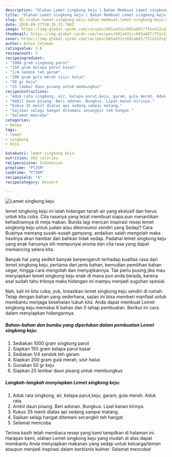 ```yaml
---
description: "Olahan Lemet singkong keju | Bahan Membuat Lemet singkong keju Yang Bisa Manjain Lidah"
title: "Olahan Lemet singkong keju | Bahan Membuat Lemet singkong keju Yang Bisa Manjain Lidah"
slug: 92-olahan-lemet-singkong-keju-bahan-membuat-lemet-singkong-keju-yang-bisa-manjain-lidah
date: 2020-09-27T18:35:33.796Z
image: https://img-global.cpcdn.com/recipes/b01a431cc692ab87/751x532cq70/lemet-singkong-keju-foto-resep-utama.jpg
thumbnail: https://img-global.cpcdn.com/recipes/b01a431cc692ab87/751x532cq70/lemet-singkong-keju-foto-resep-utama.jpg
cover: https://img-global.cpcdn.com/recipes/b01a431cc692ab87/751x532cq70/lemet-singkong-keju-foto-resep-utama.jpg
author: Annie Coleman
ratingvalue: 3.6
reviewcount: 3
recipeingredient:
- "1000 gram singkong parut"
- "150 gram kelapa parut kasar"
- "1/4 sendok teh garam"
- "200 gram gula merah sisir halus"
- "50 gr keju"
- "25 lembar daun pisang untuk membungkus"
recipeinstructions:
- "Aduk rata singkong, air, kelapa parut,keju, garam, gula merah. Aduk rata."
- "Ambil daun pisang. Beri adonan. Bungkus. Lipat kanan kirinya."
- "Kukus 35 menit diatas api sedang sampai matang."
- "Sajikan selagi hangat ditemani secangkir teh hangat."
- "Selamat mencoba"
categories:
- Resep
tags:
- lemet
- singkong
- keju

katakunci: lemet singkong keju 
nutrition: 263 calories
recipecuisine: Indonesian
preptime: "PT25M"
cooktime: "PT30M"
recipeyield: "4"
recipecategory: Dessert

---
```



![Lemet singkong keju](https://img-global.cpcdn.com/recipes/b01a431cc692ab87/751x532cq70/lemet-singkong-keju-foto-resep-utama.jpg)


lemet singkong keju ini ialah hidangan tanah air yang ekslusif dan harus untuk kita coba. Cita rasanya yang lezat membuat siapa pun menantikan kehadirannya di meja makan.
Bunda lagi mencari inspirasi resep lemet singkong keju untuk jualan atau dikonsumsi sendiri yang Sedap? Cara Buatnya memang susah-susah gampang. andaikan salah mengolah maka hasilnya akan hambar dan bahkan tidak sedap. Padahal lemet singkong keju yang enak harusnya sih mempunyai aroma dan cita rasa yang dapat memancing selera kita.

Banyak hal yang sedikit banyak berpengaruh terhadap kualitas rasa dari lemet singkong keju, pertama dari jenis bahan, kemudian pemilihan bahan segar, hingga cara mengolah dan menyajikannya. Tak perlu pusing jika mau menyiapkan lemet singkong keju enak di mana pun anda berada, karena asal sudah tahu triknya maka hidangan ini mampu menjadi suguhan spesial.




Nah, kali ini kita coba, yuk, kreasikan lemet singkong keju sendiri di rumah. Tetap dengan bahan yang sederhana, sajian ini bisa memberi manfaat untuk membantu menjaga kesehatan tubuh kita. Anda dapat membuat Lemet singkong keju memakai 6 bahan dan 5 tahap pembuatan. Berikut ini cara dalam menyiapkan hidangannya.

<!--inarticleads1-->

##### Bahan-bahan dan bumbu yang diperlukan dalam pembuatan Lemet singkong keju:

1. Sediakan 1000 gram singkong parut
1. Siapkan 150 gram kelapa parut kasar
1. Sediakan 1/4 sendok teh garam
1. Siapkan 200 gram gula merah, sisir halus
1. Gunakan 50 gr keju
1. Siapkan 25 lembar daun pisang untuk membungkus




<!--inarticleads2-->

##### Langkah-langkah menyiapkan Lemet singkong keju:

1. Aduk rata singkong, air, kelapa parut,keju, garam, gula merah. Aduk rata.
1. Ambil daun pisang. Beri adonan. Bungkus. Lipat kanan kirinya.
1. Kukus 35 menit diatas api sedang sampai matang.
1. Sajikan selagi hangat ditemani secangkir teh hangat.
1. Selamat mencoba




Terima kasih telah membaca resep yang kami tampilkan di halaman ini. Harapan kami, olahan Lemet singkong keju yang mudah di atas dapat membantu Anda menyiapkan makanan yang sedap untuk keluarga/teman ataupun menjadi inspirasi dalam berbisnis kuliner. Selamat mencoba!

